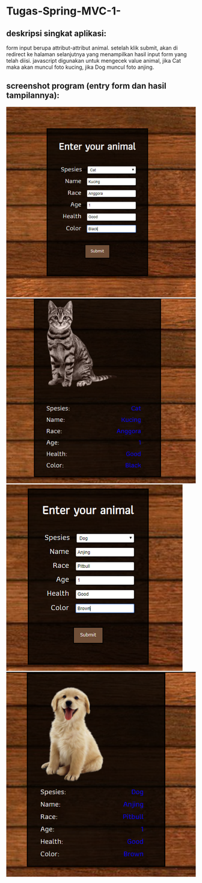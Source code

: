 # Tugas-Spring-MVC-1-
## deskripsi singkat aplikasi:
form input berupa attribut-attribut animal. setelah klik submit, akan di redirect ke halaman selanjutnya yang menampilkan hasil input form yang telah diisi. javascript digunakan untuk mengecek value animal, jika Cat maka akan muncul foto kucing, jika Dog muncul foto anjing.

## screenshot program (entry form dan hasil tampilannya):
![alt text](https://raw.githubusercontent.com/ariqsss/img/master/pbkk1.PNG)
![alt text](https://raw.githubusercontent.com/ariqsss/img/master/pbkk2.PNG)
![alt text](https://raw.githubusercontent.com/ariqsss/img/master/pbkk3.PNG)
![alt text](https://raw.githubusercontent.com/ariqsss/img/master/pbkk4.PNG)
